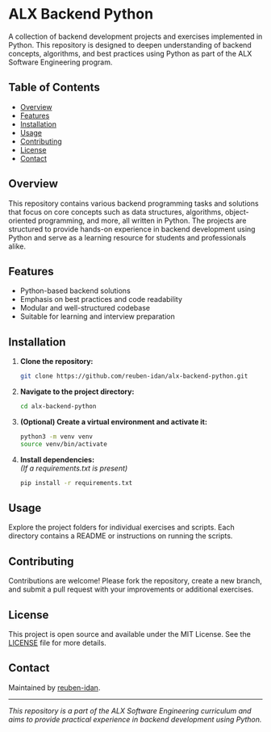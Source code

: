 # ALX Backend Python

A collection of backend development projects and exercises implemented in Python. This repository is designed to deepen understanding of backend concepts, algorithms, and best practices using Python as part of the ALX Software Engineering program.

## Table of Contents

- [Overview](#overview)
- [Features](#features)
- [Installation](#installation)
- [Usage](#usage)
- [Contributing](#contributing)
- [License](#license)
- [Contact](#contact)

## Overview

This repository contains various backend programming tasks and solutions that focus on core concepts such as data structures, algorithms, object-oriented programming, and more, all written in Python. The projects are structured to provide hands-on experience in backend development using Python and serve as a learning resource for students and professionals alike.

## Features

- Python-based backend solutions
- Emphasis on best practices and code readability
- Modular and well-structured codebase
- Suitable for learning and interview preparation

## Installation

1. **Clone the repository:**
   ```bash
   git clone https://github.com/reuben-idan/alx-backend-python.git
   ```
2. **Navigate to the project directory:**
   ```bash
   cd alx-backend-python
   ```
3. **(Optional) Create a virtual environment and activate it:**
   ```bash
   python3 -m venv venv
   source venv/bin/activate
   ```
4. **Install dependencies:**  
   *(If a requirements.txt is present)*
   ```bash
   pip install -r requirements.txt
   ```

## Usage

Explore the project folders for individual exercises and scripts. Each directory contains a README or instructions on running the scripts.

## Contributing

Contributions are welcome! Please fork the repository, create a new branch, and submit a pull request with your improvements or additional exercises.

## License

This project is open source and available under the MIT License. See the [LICENSE](LICENSE) file for more details.

## Contact

Maintained by [reuben-idan](https://github.com/reuben-idan).

---

*This repository is a part of the ALX Software Engineering curriculum and aims to provide practical experience in backend development using Python.*
